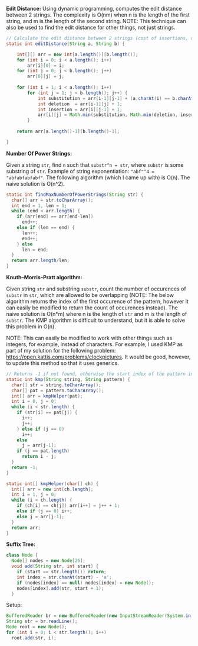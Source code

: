**Edit Distance:**
Using dynamic programming, computes the edit distance between 2 strings. The complexity is O(nm) when n is the length of the first string, and m is the length of the second string. NOTE: This technique can also be used to find the edit distance for other things, not just strings.
```java
// Calculate the edit distance between 2 strings (cost of insertions, deletions, and substitutions are currently set at 1)
static int editDistance(String a, String b) {

	int[][] arr = new int[a.length()][b.length()];
	for (int i = 0; i < a.length(); i++)
		arr[i][0] = i;
	for (int j = 0; j < b.length(); j++)
		arr[0][j] = j;
	
	for (int i = 1; i < a.length(); i++)
		for (int j = 1; j < b.length(); j++) {
			int substitution = arr[i-1][j-1] + (a.charAt(i) == b.charAt(j) ? 0 : 1);
			int deletion  = arr[i-1][j] + 1;
			int insertion = arr[i][j-1] + 1;
			arr[i][j] = Math.min(substitution, Math.min(deletion, insertion));
		}
	
	return arr[a.length()-1][b.length()-1];

}
```

**Number Of Power Strings:**

Given a string `str`, find `n` such that `substr^n = str`, where `substr` is some substring of `str`. Example of string exponentiation: `"abf"^4 = "abfabfabfabf"`. The following algorithm (which I came up with) is O(n). The naive solution is O(n^2).

``` java
static int findMaxNumberOfPowerStrings(String str) {
  char[] arr = str.toCharArray();
  int end = 1, len = 1;
  while (end < arr.length) {
    if (arr[end] == arr[end-len])
      end++;
    else if (len == end) {
      len++;
      end++;
    } else
      len = end;
  }
  return arr.length/len;
}
```

**Knuth–Morris–Pratt algorithm:**

Given string `str` and substring `substr`, count the number of occurences of `substr` in `str`, which are allowed to be overlapping (NOTE: The below algorithm returns the index of the first occurence of the pattern, however it can easily be modified to return the count of occurences instead). The naive solution is O(n*m) where n is the length of `str` and m is the length of `substr`. The KMP algorithm is difficult to understand, but it is able to solve this problem in O(n).

NOTE: This can easily be modified to work with other things such as integers, for example, instead of characters. For example, I used KMP as part of my solution for the following problem: https://open.kattis.com/problems/clockpictures. It would be good, however, to update this method so that it uses generics.

```java
// Returns -1 if not found, otherwise the start index of the pattern in the string
static int kmp(String string, String pattern) {
  char[] str = string.toCharArray();
  char[] pat = pattern.toCharArray();
  int[] arr = kmpHelper(pat);
  int i = 0, j = 0;
  while (i < str.length) {
    if (str[i] == pat[j]) {
      i++;
      j++;
    } else if (j == 0)
      i++;
    else
      j = arr[j-1];
    if (j == pat.length)
      return i - j;
  }
  return -1;
}

static int[] kmpHelper(char[] ch) {
  int[] arr = new int[ch.length];
  int i = 1, j = 0;
  while (i < ch.length) {
    if (ch[i] == ch[j]) arr[i++] = j++ + 1;
    else if (j == 0) i++;
    else j = arr[j-1];
  }
  return arr;
}
```

**Suffix Tree:**

```java
class Node {
  Node[] nodes = new Node[26];
  void add(String str, int start) {
    if (start == str.length()) return;
    int index = str.charAt(start) - 'a';
    if (nodes[index] == null) nodes[index] = new Node();
    nodes[index].add(str, start + 1);
  }
```
Setup:
```java
BufferedReader br = new BufferedReader(new InputStreamReader(System.in));
String str = br.readLine();
Node root = new Node();
for (int i = 0; i < str.length(); i++)
  root.add(str, i);
```
